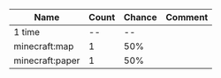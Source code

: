 | Name            | Count | Chance | Comment |
| --------------- | ----- | ------ | ------- |
| 1 time          |    -- |     -- |         |
| minecraft:map   |     1 |    50% |         |
| minecraft:paper |     1 |    50% |         |
